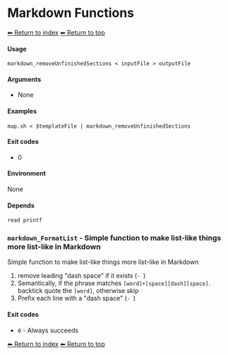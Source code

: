 # Markdown Functions

[⬅ Return to index](index.md)
[⬅ Return to top](../index.md)


#### Usage

    markdown_removeUnfinishedSections < inputFile > outputFile
    

#### Arguments

- None

#### Examples

    map.sh < $templateFile | markdown_removeUnfinishedSections

#### Exit codes

- 0

#### Environment

None

#### Depends

    read printf
    

### `markdown_FormatList` - Simple function to make list-like things more list-like in Markdown

Simple function to make list-like things more list-like in Markdown

1. remove leading "dash space" if it exists (`- `)
2. Semantically, if the phrase matches `[word]+[space][dash][space]`. backtick quote the `[word]`, otherwise skip
3. Prefix each line with a "dash space" (`- `)

#### Exit codes

- `0` - Always succeeds

[⬅ Return to index](index.md)
[⬅ Return to top](../index.md)
